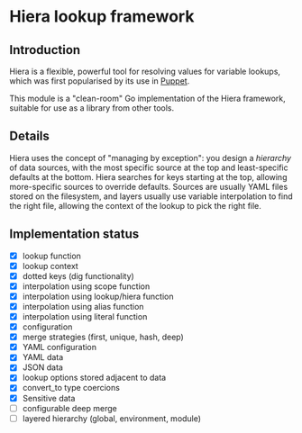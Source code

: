 # Hiera lookup framework

## Introduction

Hiera is a flexible, powerful tool for resolving values for variable lookups, which was first popularised by its use in [Puppet](https://puppet.com/docs/puppet/5.5/hiera.html).

This module is a "clean-room" Go implementation of the Hiera framework, suitable for use as a library from other tools.

## Details

Hiera uses the concept of "managing by exception": you design a *hierarchy* of data sources, with the most specific source at the top and  least-specific defaults at the bottom. Hiera searches for keys starting at the top, allowing more-specific sources to override defaults. Sources are usually YAML files stored on the filesystem, and layers usually use variable interpolation to find the right file, allowing the context of the lookup to pick the right file.

## Implementation status

* [x] lookup function
* [x] lookup context
* [x] dotted keys (dig functionality)
* [x] interpolation using scope function
* [x] interpolation using lookup/hiera function
* [x] interpolation using alias function
* [x] interpolation using literal function
* [x] configuration
* [x] merge strategies (first, unique, hash, deep)
* [x] YAML configuration
* [x] YAML data
* [x] JSON data
* [x] lookup options stored adjacent to data
* [x] convert_to type coercions
* [x] Sensitive data
* [ ] configurable deep merge
* [ ] layered hierarchy (global, environment, module)

